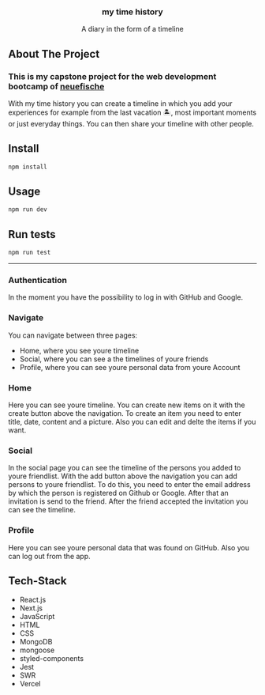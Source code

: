 <div align="center">
  <h3 align="center">my time history</h3>
  <p align="center">
    A diary in the form of a timeline
    <br />
  </p>
</div>

## About The Project
### This is my capstone project for the web development bootcamp of [neuefische](https://www.neuefische.de/)
With my time history you can create a timeline in which you add your experiences for example from the last vacation 🏝, most important moments or just everyday things. 
You can then share your timeline with other people. 

## Install

```sh
npm install
```

## Usage

```sh
npm run dev
```

## Run tests

```sh
npm run test
```
---
### Authentication 
In the moment you have the possibility to log in with GitHub and Google. 
### Navigate 
You can navigate between three pages:
* Home, where you see youre timeline
* Social, where you can see a the timelines of youre friends
* Profile, where you can see youre personal data from youre Account
### Home 
Here you can see youre timeline. You can create new items on it with the create button above the navigation. 
To create an item you need to enter title, date, content and a picture. 
Also you can edit and delte the items if you want. 
### Social
In the social page you can see the timeline of the persons you added to youre friendlist. 
With the add button above the navigation you can add persons to youre friendlist. 
To do this, you need to enter the email address by which the person is registered on Github or Google. 
After that an invitation is send to the friend. After the friend accepted the invitation you can see the timeline. 
### Profile
Here you can see youre personal data that was found on GitHub. 
Also you can log out from the app. 

## Tech-Stack

* React.js
* Next.js
* JavaScript
* HTML
* CSS
* MongoDB
* mongoose
* styled-components
* Jest
* SWR
* Vercel

